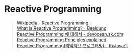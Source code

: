 # Reactive Programming 


> [Wikipedia - Reactive Programming](https://en.wikipedia.org/wiki/Reactive_programming)   
> [What is Reactive Programming? - Baeldung](https://www.baeldung.com/cs/reactive-programming)        
> [Reactive Programming 에 대해서 - devocean.sk.com](https://devocean.sk.com/blog/techBoardDetail.do?ID=165099&boardType=techBlog)   
> [Reactive Programming Principles explained](https://www.linkedin.com/pulse/reactive-programming-principles-explained-luis-soares-m-sc-/)      
> [Reactive Programming(리액티브 프로그래밍) - RxJava란](https://velog.io/@salgu1998/Reactive-Programming%EB%A6%AC%EC%95%A1%ED%8B%B0%EB%B8%8C-%ED%94%84%EB%A1%9C%EA%B7%B8%EB%9E%98%EB%B0%8D-%EC%9D%B4%EB%9E%80)    